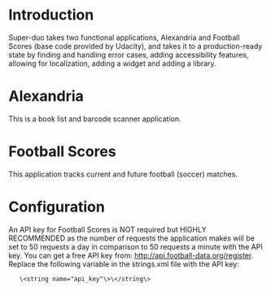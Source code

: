 # Introduction
Super-duo takes two functional applications, Alexandria and Football Scores (base code provided by Udacity), and takes it to a production-ready state by finding and handling error cases, adding accessibility features, allowing for localization, adding a widget and adding a library.

# Alexandria
This is a book list and barcode scanner application.

# Football Scores
This application tracks current and future football (soccer) matches.

# Configuration
An API key for Football Scores is NOT required but HIGHLY RECOMMENDED as the number of requests the application makes will be set to 50 requests a day in comparison to 50 requests a minute with the API key. You can get a free API key from: http://api.football-data.org/register. Replace the following variable in the strings.xml file with the API key:
     
       \<string name="api_key"\>\</string\>
